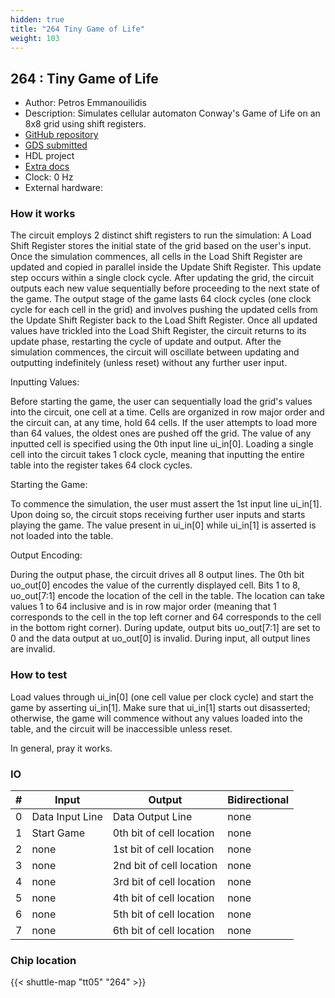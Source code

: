 ```yaml
---
hidden: true
title: "264 Tiny Game of Life"
weight: 103
---
```


## 264 : Tiny Game of Life

* Author: Petros Emmanouilidis
* Description: Simulates cellular automaton Conway's Game of Life on an 8x8 grid using shift registers.
* [GitHub repository](https://github.com/Petros-Emmanouilidis/tt05-Petros-Emmanouilidis-tiny-game-of-life)
* [GDS submitted](https://github.com/Petros-Emmanouilidis/tt05-Petros-Emmanouilidis-tiny-game-of-life/actions/runs/6748674635)
* HDL project
* [Extra docs]()
* Clock: 0 Hz
* External hardware: 



### How it works

The circuit employs 2 distinct shift registers to run the simulation: A Load Shift Register stores the initial state of the grid based on the user's input.
Once the simulation commences, all cells in the Load Shift Register are updated and copied in parallel inside the Update Shift Register. This update step
occurs within a single clock cycle. After updating the grid, the circuit outputs each new value sequentially before proceeding to the next state of the game.
The output stage of the game lasts 64 clock cycles (one clock cycle for each cell in the grid) and involves pushing the updated cells from the Update Shift Register
back to the Load Shift Register. Once all updated values have trickled into the Load Shift Register, the circuit returns to its update phase, restarting the cycle of
update and output. After the simulation commences, the circuit will oscillate between updating and outputting indefinitely (unless reset) without any further user input.

Inputting Values:

Before starting the game, the user can sequentially load the grid's values into the circuit, one cell at a time. Cells are organized in row major order and
the circuit can, at any time, hold 64 cells. If the user attempts to load more than 64 values, the oldest ones are pushed off the grid. The value of any inputted
cell is specified using the 0th input line ui_in[0]. Loading a single cell into the circuit takes 1 clock cycle, meaning that inputting the entire table into the
register takes 64 clock cycles.

Starting the Game:

To commence the simulation, the user must assert the 1st input line ui_in[1]. Upon doing so, the circuit stops receiving further user inputs and starts playing the
game. The value present in ui_in[0] while ui_in[1] is asserted is not loaded into the table.

Output Encoding:

During the output phase, the circuit drives all 8 output lines. The 0th bit uo_out[0] encodes the value of the currently displayed cell. Bits 1 to 8,
uo_out[7:1] encode the location of the cell in the table. The location can take values 1 to 64 inclusive and is in row major order (meaning that 1 corresponds
to the cell in the top left corner and 64 corresponds to the cell in the bottom right corner). During update, output bits uo_out[7:1] are set to 0 and the
data output at uo_out[0] is invalid. During input, all output lines are invalid.


### How to test

Load values through ui_in[0] (one cell value per clock cycle) and start the game by asserting ui_in[1]. Make sure that ui_in[1] starts out
disasserted; otherwise, the game will commence without any values loaded into the table, and the circuit will be inaccessible unless reset.

In general, pray it works.


### IO

| # | Input        | Output       | Bidirectional      |
|---|--------------|--------------| -------------------|
| 0 | Data Input Line  | Data Output Line | none |
| 1 | Start Game  | 0th bit of cell location | none |
| 2 | none  | 1st bit of cell location | none |
| 3 | none  | 2nd bit of cell location | none |
| 4 | none  | 3rd bit of cell location | none |
| 5 | none  | 4th bit of cell location | none |
| 6 | none  | 5th bit of cell location | none |
| 7 | none  | 6th bit of cell location | none |

### Chip location

{{< shuttle-map "tt05" "264" >}}
